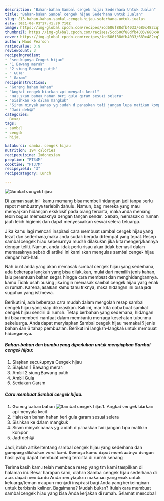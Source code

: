```yaml
---
description: "Bahan-bahan Sambal cengek hijau Sederhana Untuk Jualan"
title: "Bahan-bahan Sambal cengek hijau Sederhana Untuk Jualan"
slug: 813-bahan-bahan-sambal-cengek-hijau-sederhana-untuk-jualan
date: 2021-06-03T17:41:30.710Z
image: https://img-global.cpcdn.com/recipes/5cd606f88dfb4033/680x482cq70/sambal-cengek-hijau-foto-resep-utama.jpg
thumbnail: https://img-global.cpcdn.com/recipes/5cd606f88dfb4033/680x482cq70/sambal-cengek-hijau-foto-resep-utama.jpg
cover: https://img-global.cpcdn.com/recipes/5cd606f88dfb4033/680x482cq70/sambal-cengek-hijau-foto-resep-utama.jpg
author: Maud Pearson
ratingvalue: 3.9
reviewcount: 3
recipeingredient:
- "secukupnya Cengek hijau"
- "1 Bawang merah"
- "2 siung Bawang putih"
- " Gula"
- " Garam"
recipeinstructions:
- "Goreng bahan bahan"
- "Angkat cengek biarkan api menyala kecil"
- "Haluskan bahan hahan beri gula garam sesuai selera"
- "Sisihkan ke dalam mangkuk"
- "Siram minyak panas yg sudah d panaskan tadi jangan lupa matikan kompor"
- "Jadi deh😀"
categories:
- Resep
tags:
- sambal
- cengek
- hijau

katakunci: sambal cengek hijau 
nutrition: 194 calories
recipecuisine: Indonesian
preptime: "PT34M"
cooktime: "PT37M"
recipeyield: "3"
recipecategory: Lunch

---
```



![Sambal cengek hijau](https://img-global.cpcdn.com/recipes/5cd606f88dfb4033/680x482cq70/sambal-cengek-hijau-foto-resep-utama.jpg)

Di zaman  saat ini , kamu memang bisa membeli hidangan jadi tanpa perlu repot membuatnya terlebih dahulu. Namun, bagi mereka yang mau menyajikan hidangan eksklusif pada orang tercinta, maka anda memang lebih bagus memasaknya dengan tangan sendiri. Sebab, memasak di rumah jauh lebih higienis dan dapat menyesuaikan sesuai selera keluarga.

Jika kamu lagi mencari inspirasi cara membuat sambal cengek hijau yang lezat dan sederhana,maka anda sudah berada di tempat yang tepat. Resep sambal cengek hijau  sebenarnya mudah dilakukan jika kita mengerjakannya dengan teliti. Namun, anda tidak perlu risau akan tidak berhasil dalam memasaknya 
sebab di artikel ini kami akan mengulas sambal cengek hijau dengan hati-hati.  



Nah buat anda yang akan memasak sambal cengek hijau yang sederhana, ada beberapa langkah yang bisa dilakukan, mulai dari memilih jenis bahan, lalu penentuan bahan segar, hingga cara membuat dan menghidangkannya. kamu Tidak usah pusing jika ingin memasak sambal cengek hijau yang enak di rumah. Karena, asalkan kamu  tahu triknya, maka hidangan ini bisa jadi suguhan yang istimewa.

Berikut ini, ada beberapa cara mudah dalam mengolah resep sambal cengek hijau yang siap dikreasikan. Kali ini, mari kita coba buat sambal cengek hijau sendiri di rumah. Tetap berbahan yang sederhana, hidangan ini bisa memberi manfaat dalam membantu menjaga kesehatan tubuhmu sekeluarga. Anda dapat menyiapkan Sambal cengek hijau memakai 5 jenis bahan dan 6 tahap pembuatan. Berikut ini langkah-langkah untuk membuat hidangannya.

<!--inarticleads1-->

##### Bahan-bahan dan bumbu yang diperlukan untuk menyiapkan Sambal cengek hijau:

1. Siapkan secukupnya Cengek hijau
1. Siapkan 1 Bawang merah
1. Ambil 2 siung Bawang putih
1. Ambil  Gula
1. Sediakan  Garam




<!--inarticleads2-->

##### Cara membuat Sambal cengek hijau:

1. Goreng bahan bahan
<img src="https://img-global.cpcdn.com/steps/5c5e4a3c6c68f354/160x128cq70/sambal-cengek-hijau-langkah-memasak-1-foto.jpg" alt="Sambal cengek hijau">1. Angkat cengek biarkan api menyala kecil
1. Haluskan bahan hahan beri gula garam sesuai selera
1. Sisihkan ke dalam mangkuk
1. Siram minyak panas yg sudah d panaskan tadi jangan lupa matikan kompor
1. Jadi deh😀




Jadi, itulah artikel tentang  sambal cengek hijau  yang sederhana dan gampang dilakukan versi kami. Semoga kamu dapat membuatnya dengan hasil yang dapat membuat oreng tercinta di rumah senang. 

Terima kasih kamu telah membaca resep yang tim kami tampilkan di halaman ini. Besar harapan kami, olahan  Sambal cengek hijau sederhana di atas dapat membantu Anda menyiapkan makanan yang enak untuk keluarga/teman maupun menjadi inspirasi bagi Anda yang berkeinginan untuk berbisnis kuliner. Bagaimana? Mudah bukan? Itulah cara membuat sambal cengek hijau yang bisa Anda kerjakan di rumah. Selamat mencoba!

